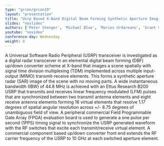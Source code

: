 ```yaml
---
type: "grcon/grcon19"
layout: "presentation"
title: "Usrp Based X-Band Digital Beam Forming Synthetic Aperture Imaging Radar"
slides: "noslides"
authors: ['Peter Stenger', 'Michael Blue', 'Marius Urdareanu', 'Grant Steans', 'Nathan Henry', 'Tyree Lewis']
youtube: "novideo"
conference-day: Wednesday
weight: 8
---
```

A Universal Software Radio Peripheral (USRP) transceiver is investigated as a digital radar transceiver in an elemental digital beam forming (DBF) up/down converter scheme at X-band that images a scene spatially with signal time division multiplexing (TDM) implemented across multiple input-output (MIMO) transmit-receive elements. This forms a synthetic aperture radar (SAR) image of the scene with no moving parts. A wide instantaneous bandwidth (IBW) of 44.8 MHz is achieved with an Ettus Research B200 USRP that transmits and receives linear frequency modulated (LFM) pulses that are synchronized between two transmit antenna elements and eight receive antenna elements forming 16 virtual elements that resolve 1.17 degrees of spatial angular resolution across +/- 8.75 degrees of unambiguous field of view. A peripheral commercial Field Programmable Gate Array (FPGA) evaluation board is used to generate a one pulse per second (1PPS) timing signal to synchronize the USRP generated waveform with the RF switches that excite each transmit/receive virtual element. A commercial component based up/down converter front end extends the RF carrier frequency of the USRP to 10 GHz at each switched aperture element.